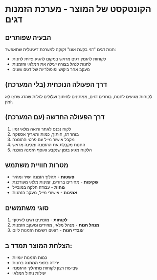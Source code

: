 # הקונטקסט של המוצר - מערכת הזמנות דגים

## הבעיה שפותרים
חנות דגים "דגי בקעת אונו" זקוקה למערכת דיגיטלית שתאפשר:
- לקוחות להזמין דגים מראש במקום להגיע פיזית לחנות
- לחנות לנהל בצורה יעילה את המלאי והזמנות
- מעקב אחר ביקוש ופופולריות של דגים שונים

## דרך הפעולה הנוכחית (בלי המערכת)
לקוחות מגיעים לחנות, בוחרים דגים, ממתינים לחיתוך ועלולים לגלות שהדג שרצו לא זמין.

## דרך הפעולה החדשה (עם המערכת)
1. לקוח נכנס לאתר ורואה מלאי זמין
2. בוחר דג, חיתוך, כמות ותאריך אספקה  
3. מקבל אישור מייל עם פרטי ההזמנה
4. החנות מקבלת את ההזמנה ומכינה מראש
5. הלקוח מגיע בזמן שנקבע ואוסף הזמנה מוכנה

## מטרות חוויית משתמש
- **פשטות** - תהליך הזמנה ישיר ומהיר
- **שקיפות** - מחירים ברורים, זמינות מלאי מעודכנת
- **נוחות** - עבודה חלקה במובייל
- **אמינות** - אישורי מייל, מעקב הזמנות

## סוגי משתמשים
1. **לקוחות** - מזמינים דגים לאיסוף
2. **מנהל חנות** - מנהל מלאי, מחירים ומעקב הזמנות
3. **עובדי חנות** - רואים רשימת הזמנות ליום

## הצלחת המוצר תמדד ב:
- כמות הזמנות יומיות
- ירידה בזמני המתנה בחנות
- שביעות רצון לקוחות מתהליך ההזמנה
- יעילות ניהול המלאי 